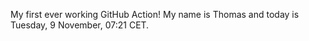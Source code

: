 My first ever working GitHub Action!
My name is Thomas and today is Tuesday, 9 November, 07:21 CET. 

